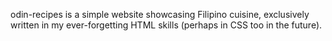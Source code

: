 odin-recipes is a simple website showcasing Filipino cuisine, exclusively written in my ever-forgetting HTML skills (perhaps in CSS too in the future).
